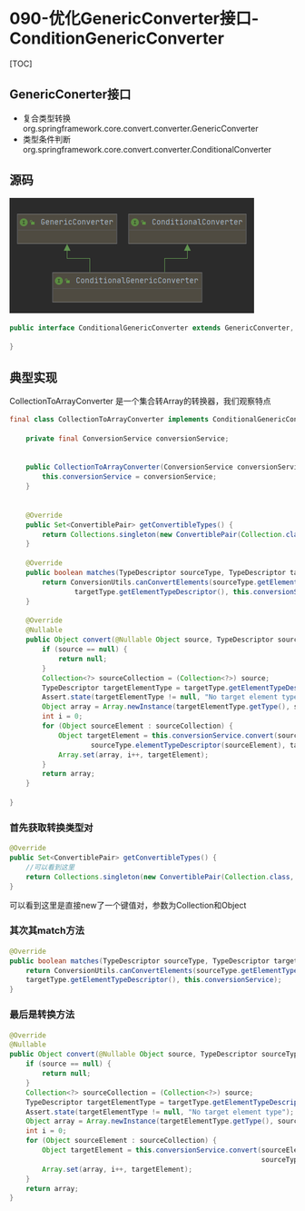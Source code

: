 # 090-优化GenericConverter接口-ConditionGenericConverter

[TOC]

## GenericConerter接口

- 复合类型转换 org.springframework.core.convert.converter.GenericConverter
- 类型条件判断 org.springframework.core.convert.converter.ConditionalConverter

## 源码

![image-20201225171042461](../../assets/image-20201225171042461.png)

```java
public interface ConditionalGenericConverter extends GenericConverter, ConditionalConverter {

}
```

## 典型实现

CollectionToArrayConverter 是一个集合转Array的转换器，我们观察特点

```java
final class CollectionToArrayConverter implements ConditionalGenericConverter {

	private final ConversionService conversionService;


	public CollectionToArrayConverter(ConversionService conversionService) {
		this.conversionService = conversionService;
	}


	@Override
	public Set<ConvertiblePair> getConvertibleTypes() {
		return Collections.singleton(new ConvertiblePair(Collection.class, Object[].class));
	}

	@Override
	public boolean matches(TypeDescriptor sourceType, TypeDescriptor targetType) {
		return ConversionUtils.canConvertElements(sourceType.getElementTypeDescriptor(),
				targetType.getElementTypeDescriptor(), this.conversionService);
	}

	@Override
	@Nullable
	public Object convert(@Nullable Object source, TypeDescriptor sourceType, TypeDescriptor targetType) {
		if (source == null) {
			return null;
		}
		Collection<?> sourceCollection = (Collection<?>) source;
		TypeDescriptor targetElementType = targetType.getElementTypeDescriptor();
		Assert.state(targetElementType != null, "No target element type");
		Object array = Array.newInstance(targetElementType.getType(), sourceCollection.size());
		int i = 0;
		for (Object sourceElement : sourceCollection) {
			Object targetElement = this.conversionService.convert(sourceElement,
					sourceType.elementTypeDescriptor(sourceElement), targetElementType);
			Array.set(array, i++, targetElement);
		}
		return array;
	}

}
```

### 首先获取转换类型对

```java
@Override
public Set<ConvertiblePair> getConvertibleTypes() {
    //可以看到这里
    return Collections.singleton(new ConvertiblePair(Collection.class, Object[].class));
}
```

可以看到这里是直接new了一个键值对，参数为Collection和Object

### 其次其match方法

```java
@Override
public boolean matches(TypeDescriptor sourceType, TypeDescriptor targetType) {
	return ConversionUtils.canConvertElements(sourceType.getElementTypeDescriptor(),
	targetType.getElementTypeDescriptor(), this.conversionService);
}
```

### 最后是转换方法

```java
@Override
@Nullable
public Object convert(@Nullable Object source, TypeDescriptor sourceType, TypeDescriptor targetType) {
    if (source == null) {
        return null;
    }
    Collection<?> sourceCollection = (Collection<?>) source;
    TypeDescriptor targetElementType = targetType.getElementTypeDescriptor();
    Assert.state(targetElementType != null, "No target element type");
    Object array = Array.newInstance(targetElementType.getType(), sourceCollection.size());
    int i = 0;
    for (Object sourceElement : sourceCollection) {
        Object targetElement = this.conversionService.convert(sourceElement,
                                                              sourceType.elementTypeDescriptor(sourceElement), targetElementType);
        Array.set(array, i++, targetElement);
    }
    return array;
}

```

## 